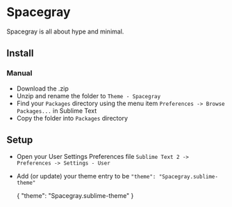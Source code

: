 # Spacegray

Spacegray is all about hype and minimal.

## Install

### Manual

- Download the .zip
- Unzip and rename the folder to `Theme - Spacegray`
- Find your `Packages` directory using the menu item `Preferences -> Browse Packages...` in Sublime Text
- Copy the folder into `Packages` directory

## Setup

- Open your User Settings Preferences file `Sublime Text 2 -> Preferences -> Settings - User`
- Add (or update) your theme entry to be `"theme": "Spacegray.sublime-theme"`

    {
      "theme": "Spacegray.sublime-theme"
    }
